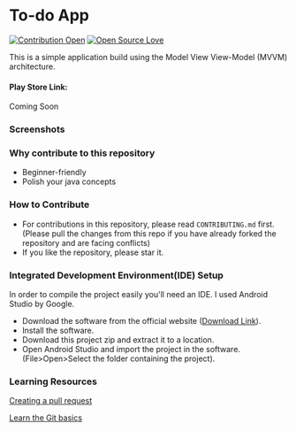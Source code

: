 # To-do App

[![Contribution Open](https://img.shields.io/badge/contributions-welcome-brightgreen.svg?style=flat)](https://github.com/5AbhishekSaxena/LibraryModule/blob/master/CONTRIBUTING.md)
[![Open Source Love](https://badges.frapsoft.com/os/v1/open-source.svg?v=103)](https://github.com/5AbhishekSaxena/LibraryModule/issues)

This is a simple application build using the Model View View-Model (MVVM) architecture.

#### Play Store Link: 
Coming Soon

### Screenshots


### Why contribute to this repository
- Beginner-friendly
- Polish your java concepts

### How to Contribute
- For contributions in this repository, please read `CONTRIBUTING.md` first. (Please pull the changes from this repo if you have already forked the repository and are facing conflicts)
- If you like the repository, please star it.

### Integrated Development Environment(IDE) Setup
In order to compile the project easily you'll need an IDE. I used Android Studio by Google.
- Download the software from the official website ([Download Link](https://developer.android.com/studio)).
- Install the software.
- Download this project zip and extract it to a location.
- Open Android Studio and import the project in the software.(File>Open>Select the folder containing the project). 

### Learning Resources

[Creating a pull request](https://services.github.com/on-demand/intro-to-github/create-pull-request)

[Learn the Git basics](https://try.github.io)
